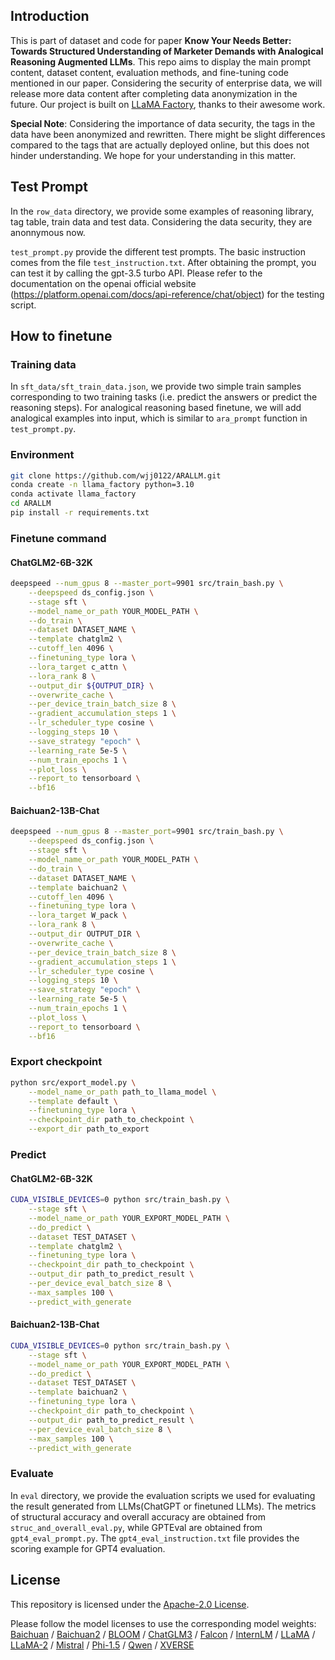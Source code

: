 ## Introduction
This is part of dataset and code for paper **Know Your Needs Better: Towards Structured Understanding of Marketer Demands with Analogical Reasoning Augmented LLMs**. This repo aims to display the main prompt content, dataset content, evaluation methods, and fine-tuning code mentioned in our paper. Considering the security of enterprise data, we will release more data content after completing data anonymization in the future. Our project is built on [LLaMA Factory](https://github.com/hiyouga/LLaMA-Factory), thanks to their awesome work.

**Special Note**: Considering the importance of data security, the tags in the data have been anonymized and rewritten. There might be slight differences compared to the tags that are actually deployed online, but this does not hinder understanding. We hope for your understanding in this matter.

## Test Prompt
In the `row_data` directory, we provide some examples of reasoning library, tag table, train data and test data. Considering the data security, they are anonnymous now. 

`test_prompt.py` provide the different test prompts. The basic instruction comes from the file `test_instruction.txt`. After obtaining the prompt, you can test it by calling the gpt-3.5 turbo API. Please refer to the documentation on the openai official website (https://platform.openai.com/docs/api-reference/chat/object) for the testing script. 

## How to finetune
### Training data
In `sft_data/sft_train_data.json`, we provide two simple train samples corresponding to two training tasks (i.e. predict the answers or predict the reasoning steps). For analogical reasoning based finetune, we will add analogical examples into input, which is similar to `ara_prompt` function in `test_prompt.py`.


### Environment

```bash
git clone https://github.com/wjj0122/ARALLM.git
conda create -n llama_factory python=3.10
conda activate llama_factory
cd ARALLM
pip install -r requirements.txt
```


### Finetune command

#### ChatGLM2-6B-32K
```bash
deepspeed --num_gpus 8 --master_port=9901 src/train_bash.py \
    --deepspeed ds_config.json \
    --stage sft \
    --model_name_or_path YOUR_MODEL_PATH \
    --do_train \
    --dataset DATASET_NAME \
    --template chatglm2 \
    --cutoff_len 4096 \
    --finetuning_type lora \
    --lora_target c_attn \
    --lora_rank 8 \
    --output_dir ${OUTPUT_DIR} \
    --overwrite_cache \
    --per_device_train_batch_size 8 \
    --gradient_accumulation_steps 1 \
    --lr_scheduler_type cosine \
    --logging_steps 10 \
    --save_strategy "epoch" \
    --learning_rate 5e-5 \
    --num_train_epochs 1 \
    --plot_loss \
    --report_to tensorboard \
    --bf16
```

#### Baichuan2-13B-Chat

```bash
deepspeed --num_gpus 8 --master_port=9901 src/train_bash.py \
    --deepspeed ds_config.json \
    --stage sft \
    --model_name_or_path YOUR_MODEL_PATH \
    --do_train \
    --dataset DATASET_NAME \
    --template baichuan2 \
    --cutoff_len 4096 \
    --finetuning_type lora \
    --lora_target W_pack \
    --lora_rank 8 \
    --output_dir OUTPUT_DIR \
    --overwrite_cache \
    --per_device_train_batch_size 8 \
    --gradient_accumulation_steps 1 \
    --lr_scheduler_type cosine \
    --logging_steps 10 \
    --save_strategy "epoch" \
    --learning_rate 5e-5 \
    --num_train_epochs 1 \
    --plot_loss \
    --report_to tensorboard \
    --bf16
```
### Export checkpoint

```bash
python src/export_model.py \
    --model_name_or_path path_to_llama_model \
    --template default \
    --finetuning_type lora \
    --checkpoint_dir path_to_checkpoint \
    --export_dir path_to_export
```

### Predict
#### ChatGLM2-6B-32K
```bash
CUDA_VISIBLE_DEVICES=0 python src/train_bash.py \
    --stage sft \
    --model_name_or_path YOUR_EXPORT_MODEL_PATH \
    --do_predict \
    --dataset TEST_DATASET \
    --template chatglm2 \
    --finetuning_type lora \
    --checkpoint_dir path_to_checkpoint \
    --output_dir path_to_predict_result \
    --per_device_eval_batch_size 8 \
    --max_samples 100 \
    --predict_with_generate
```
#### Baichuan2-13B-Chat
```bash
CUDA_VISIBLE_DEVICES=0 python src/train_bash.py \
    --stage sft \
    --model_name_or_path YOUR_EXPORT_MODEL_PATH \
    --do_predict \
    --dataset TEST_DATASET \
    --template baichuan2 \
    --finetuning_type lora \
    --checkpoint_dir path_to_checkpoint \
    --output_dir path_to_predict_result \
    --per_device_eval_batch_size 8 \
    --max_samples 100 \
    --predict_with_generate
```
### Evaluate
In  `eval` directory, we provide the evaluation scripts we used for evaluating the result generated from LLMs(ChatGPT or finetuned LLMs). The metrics of structural accuracy and overall accuracy are obtained from `struc_and_overall_eval.py`, while GPTEval are obtained from `gpt4_eval_prompt.py`. The `gpt4_eval_instruction.txt` file provides the scoring example for GPT4 evaluation.
## License

This repository is licensed under the [Apache-2.0 License](LICENSE).

Please follow the model licenses to use the corresponding model weights: [Baichuan](https://huggingface.co/baichuan-inc/Baichuan-13B-Base/resolve/main/Community%20License%20for%20Baichuan-13B%20Model.pdf) / [Baichuan2](https://huggingface.co/baichuan-inc/Baichuan2-13B-Chat/resolve/main/Community%20License%20for%20Baichuan2%20Model.pdf) / [BLOOM](https://huggingface.co/spaces/bigscience/license) / [ChatGLM3](https://github.com/THUDM/ChatGLM3/blob/main/MODEL_LICENSE) / [Falcon](https://huggingface.co/tiiuae/falcon-180B/blob/main/LICENSE.txt) / [InternLM](https://github.com/InternLM/InternLM#license) / [LLaMA](https://github.com/facebookresearch/llama/blob/main/MODEL_CARD.md) / [LLaMA-2](https://ai.meta.com/llama/license/) / [Mistral](LICENSE) / [Phi-1.5](https://huggingface.co/microsoft/phi-1_5/resolve/main/Research%20License.docx) / [Qwen](https://huggingface.co/Qwen/Qwen-7B-Chat/blob/main/LICENSE) / [XVERSE](https://github.com/xverse-ai/XVERSE-13B/blob/main/MODEL_LICENSE.pdf)


